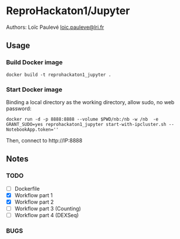 # ReproHackaton1/Jupyter

Authors: Loïc Paulevé <loic.pauleve@lri.fr>

## Usage

### Build Docker image

```
docker build -t reprohackaton1_jupyter .
```

### Start Docker image

Binding a local directory as the working directory, allow sudo, no web password:
```
docker run -d -p 8888:8888 --volume $PWD/nb:/nb -w /nb  -e GRANT_SUDO=yes reprohackaton1_jupyter start-with-ipcluster.sh --NotebookApp.token=''
```

Then, connect to http://IP:8888

## Notes


### TODO

- [ ] Dockerfile
- [X] Workflow part 1
- [X] Workflow part 2
- [ ] Workflow part 3 (Counting)
- [ ] Workflow part 4 (DEXSeq)

### BUGS

